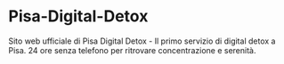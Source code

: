 # Pisa-Digital-Detox
Sito web ufficiale di Pisa Digital Detox - Il primo servizio di digital detox a Pisa. 24 ore senza telefono per ritrovare concentrazione e serenità.

